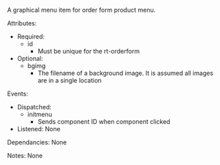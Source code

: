 A graphical menu item for order form product menu.

Attributes:
- Required:
    - id
        - Must be unique for the rt-orderform
- Optional:
    - bgimg
        - The filename of a background image.  It is assumed all images are in a single location

Events:
- Dispatched:
    - initmenu
        - Sends component ID when component clicked
- Listened: None

Dependancies: None

Notes: None